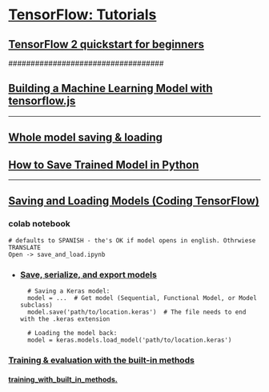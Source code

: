 # [TensorFlow: Tutorials](https://www.tensorflow.org/tutorials)
## [TensorFlow 2 quickstart for beginners](https://www.tensorflow.org/tutorials/quickstart/beginner)









###################################
## [Building a Machine Learning Model with tensorflow.js](https://dev.to/eteimz/building-a-machine-learning-model-with-tensorflowjs-2n04)

---

## [Whole model saving & loading](https://keras.io/2.16/api/models/model_saving_apis/model_saving_and_loading/)

## [How to Save Trained Model in Python](https://neptune.ai/blog/saving-trained-model-in-python)

---
## [Saving and Loading Models (Coding TensorFlow)](https://www.youtube.com/watch?v=HxtBIwfy0kM)
### colab notebook
```
# defaults to SPANISH - the's OK if model opens in english. Othrwiese TRANSLATE
Open -> save_and_load.ipynb

```
- ### [Save, serialize, and export models](https://www.tensorflow.org/guide/keras/serialization_and_saving) 
  ```
    # Saving a Keras model:
    model = ...  # Get model (Sequential, Functional Model, or Model subclass)
    model.save('path/to/location.keras')  # The file needs to end with the .keras extension

    # Loading the model back:
    model = keras.models.load_model('path/to/location.keras')

  ```

### [Training & evaluation with the built-in methods](https://www.tensorflow.org/guide/keras/training_with_built_in_methods)

#### [training_with_built_in_methods.](https://github.com/keras-team/keras-io/blob/master/guides/training_with_built_in_methods.py)
```


```

